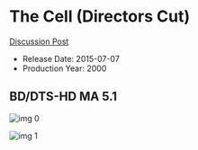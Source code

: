 # The Cell (Directors Cut)

[Discussion Post](https://www.avsforum.com/threads/bass-eq-for-filtered-movies.2995212/post-58955290)

* Release Date: 2015-07-07
* Production Year: 2000

## BD/DTS-HD MA 5.1

![img 0](https://i.imgur.com/OP7uRZO.jpg)

![img 1](https://i.imgur.com/EQDmGnI.png)

